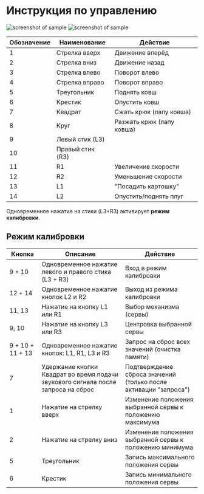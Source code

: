 # Инструкция по управлению

![screenshot of sample](https://image.ibb.co/i3mu8o/RTC_17431.png)
![screenshot of sample](https://image.ibb.co/bVwSTo/RTC_17401.png)



Обозначение | Наименование    | Действие
------------|-----------------|----------
1           | Стрелка вверх   | Движение вперёд
2           | Стрелка вниз    | Движение назад
3           | Стрелка влево   | Поворот влево
4           | Стрелка вправо  | Поворот вправо
5           | Треугольник     | Поднять ковш
6           | Крестик         | Опустить ковш
7           | Квадрат         | Сжать крюк (лапу ковша)
8           | Круг            | Разжать крюк (лапу ковша)
9           | Левый стик (L3) | 
10          | Правый стик (R3)| 
11          | R1              | Увеличение скорости
12          | R2              | Уменьшение скорости
13          | L1              | "Посадить картошку"
14          | L2              | Опустить/поднять плуг

Одновременное нажатие на стики (L3+R3) активирует **режим калибровки**.

## Режим калибровки

Кнопка           | Описание                     | Действие
-----------------|------------------------------|----------------------------------------
9 + 10           | Одновременное нажатие левого и правого стика (L3 + R3)| Вход в режим калибровки
12 + 14          | Одновременное нажатие кнопок L2 и R2                      | Выход из режима калибровки
11, 13           | Нажатие на кнопку L1 или R1                       | Выбор механизма (сервы)
9, 10            | Нажатие на кнопку L3 или R3                       | Центровка выбранной сервы
9 + 10 + 11 + 13 | Одновременное нажатие кнопок: L1, R1, L3 и R3            | Запрос на сброс всех значений (очистка памяти)
7                | Удержание кнопки Квадрат во время подачи звукового сигнала после запроса на сброс | Подтверждение сброса значений (только после активации "запроса")
1                           | Нажатие на стрелку вверх | Изменение положения выбранной сервы к положению максимума
2                           | Нажатие на стрелку вниз  | Изменение положения выбранной сервы к положению минимума
5           | Треугольник     | Запись максимального положения сервы
6           | Крестик         | Запись минимального положения сервы

